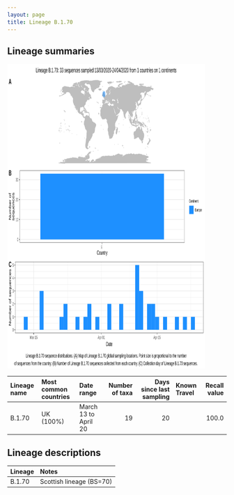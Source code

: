 ```yaml
---
layout: page
title: Lineage B.1.70
---
```




<h2> Lineage summaries</h2>

<img src="../assets/images/B.1.70.svg" alt="B.1.70 lineage summary figure" width="90%" height="700px" />


| Lineage name | Most common countries | Date range | Number of taxa |  Days since last sampling | Known Travel | Recall value |
|:-----|:-----|:-------|-------:|-------:|:---------|--------:|
| B.1.70 | UK (100%) | March 13 to April 20 | 19 | 20 |  | 100.0 |

<h2>Lineage descriptions</h2>

| Lineage | Notes |
|:-----|:-----|
| B.1.70 | Scottish lineage (BS=70) |

